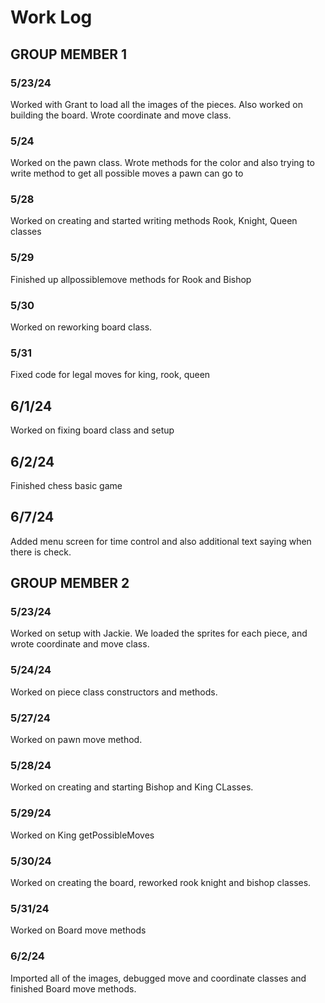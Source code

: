 # Work Log

## GROUP MEMBER 1

### 5/23/24

Worked with Grant to load all the images of the pieces. Also worked on building the board. Wrote coordinate and move class.

### 5/24

Worked on the pawn class. Wrote methods for the color and also trying to write method to get all possible moves a pawn can go to

### 5/28

Worked on creating and started writing methods Rook, Knight, Queen classes

### 5/29

Finished up allpossiblemove methods for Rook and Bishop

### 5/30

Worked on reworking board class.

### 5/31 

Fixed code for legal moves for king, rook, queen

## 6/1/24

Worked on fixing board class and setup

## 6/2/24

Finished chess basic game

## 6/7/24

Added menu screen for time control and also additional text saying when there is check.

## GROUP MEMBER 2

### 5/23/24
Worked on setup with Jackie. We loaded the sprites for each piece, and wrote coordinate and move class.



### 5/24/24 
Worked on piece class constructors and methods. 

### 5/27/24 
Worked on pawn move method.

### 5/28/24 
Worked on creating and starting Bishop and King CLasses.


### 5/29/24 
Worked on King getPossibleMoves

### 5/30/24
Worked on creating the board, reworked rook knight and bishop classes.

### 5/31/24
Worked on Board move methods

### 6/2/24
Imported all of the images, debugged move and coordinate classes and finished Board move methods.


